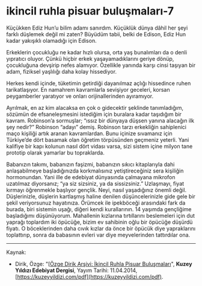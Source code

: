 # ikincil ruhla pisuar buluşmaları-7

Küçükken Ediz Hun’u bilim adamı sanırdım. Küçüklük dünya
dâhil her şeyi farklı düşlemek değil mi zaten? Büyüdüm tabii, belki
de Edison, Ediz Hun kadar yakışıklı olamadığı için Edison.

Erkeklerin çocukluğu ne kadar hızlı olursa, orta yaş bunalımları da
o denli yıpratıcı oluyor. Çünkü hiçbir erkek yaşayamadıklarını geriye dönüp, çocukluğuna devşirip nefes alamıyor. Özellikle yanında
karşı cinsi taşıyan bir adam, fiziksel yaşlılığı daha kolay hissediyor.

Herkes kendi içinde, tüketimin getirdiği dayanılmaz açlığı hissedince ruhen tarikatlaşıyor. En namahrem kavramlarla sevişiyor geceleri,
korsan peygamberler yaratıyor ve onları orijinallerinden ayıramıyor.

Ayrılmak, en az kim alacaksa en çok o gidecektir şeklinde tanımladığım, sözümün de efsaneleşmesini istediğim için buralara kadar taşıdığım bir kavram. Robinson’a sormuşlar; “ıssız bir dünyaya düşsen
yanına alacağın ilk şey nedir?” Robinson “adayı” demiş. Robinson
tarzı erkekliğin sahiplenici maço kişiliği artık aranan kavramlardan.
Bunu içinize sıvamanız için Türkiye’de dört basamak olan öğretim
törpüsünden geçmeniz yeterli. Yani kalifiye bir kapı kolunun nasıl
dört vidası varsa, sizi sistem içine milyon tane prototip olarak yamarlar bu topraklarda.

Babanızın takımı, babanızın faşizmi, babanızın sıkıcı kitaplarıyla
dahi anlaşabilmeye başladığınızda korkmalısınız yetiştireceğiniz sera
kişiliğin hormonundan. Yani ille de edebiyat dünyasında çalmayana mikrofon uzatılmaz diyorsanız; “ya siz sizsiniz, ya da sissizsiniz.”
Uzlaşmayı, fiyat kırmayı öğrenmekle başlıyor gençlik. Neyi, nasıl
yaşadığınız önemli değil. Düşlerinizle, düşlerin kartlaşmış haline
denilen düşüncelerinizle gide gele bir şekil veriyorsunuz hayatınıza. Örümcek ile ipekböceği arasındaki fark da burada, biri sistemin
uşağı, diğeri kendi kurallarının. 14 yaşımda gençliğime başladığımı
düşünüyorum. Mahallenin kızlarına tırtıllarını beslemeleri için dut
yaprağı toplardım iki öpücüğe, bizim ev sahibinin oğlu bir öpücüğe
düşürdü fiyatı. O böceklerinden daha cıvık kızlar da önce bir öpücük diye yapraklarını toplattırıp, sonra da babasının evleri var diye
meyvelerinden tattırdılar ona.

---
Kaynak: 

- Dirik, Özge: "[[Özge Dirik Arşivi: İkincil Ruhla Pisuar Buluşmaları](https://kuzeyyildizi.com/files/ozgedirik-pisuar.pdf)", **Kuzey Yıldızı Edebiyat Dergisi**, Yayım Tarihi: 11.04.2014, [https://kuzeyyildizi.com/pdf](https://kuzeyyildizi.com/pdf).
